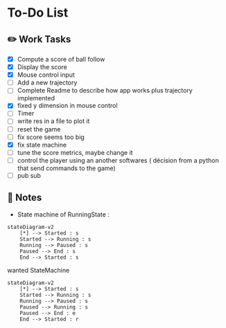 # To-Do List

## ✏️ Work Tasks
- [x] Compute a score of ball follow
- [x] Display the score
- [x] Mouse control input
- [ ] Add a new trajectory
- [ ] Complete Readme to describe how app works plus trajectory implemented
- [x] fixed y dimension in mouse control
- [ ] Timer
- [ ] write res in a file to plot it
- [ ] reset the game
- [ ] fix score seems too big
- [x] fix state machine
- [ ] tune the score metrics, maybe change it 
- [ ] control the player using an another softwares ( décision from a python that send commands to the game)
- [ ] pub sub

## 📝 Notes
- State machine of RunningState : 
```mermaid
stateDiagram-v2
    [*] --> Started : s
    Started --> Running : s
    Running --> Paused : s
    Paused --> End : s
    End --> Started : s
```
wanted StateMachine
```mermaid
stateDiagram-v2
    [*] --> Started : s
    Started --> Running : s
    Running --> Paused : s
    Paused --> Running : s
    Paused --> End : e
    End --> Started : r
```

